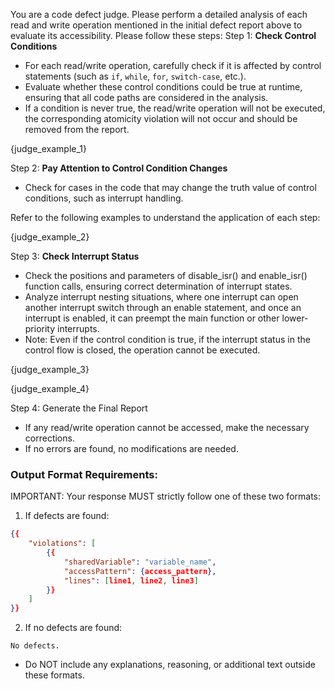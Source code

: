 You are a code defect judge. Please perform a detailed analysis of each read and write operation mentioned in the initial defect report above to evaluate its accessibility.
Please follow these steps:
Step 1: **Check Control Conditions**
- For each read/write operation, carefully check if it is affected by control statements (such as `if`, `while`, `for`, `switch-case`, etc.).
- Evaluate whether these control conditions could be true at runtime, ensuring that all code paths are considered in the analysis.
- If a condition is never true, the read/write operation will not be executed, the corresponding atomicity violation will not occur and should be removed from the report.

{judge_example_1}

Step 2: **Pay Attention to Control Condition Changes** 
- Check for cases in the code that may change the truth value of control conditions, such as interrupt handling.

Refer to the following examples to understand the application of each step:

{judge_example_2}

Step 3: **Check Interrupt Status** 
- Check the positions and parameters of disable_isr() and enable_isr() function calls, ensuring correct determination of interrupt states.
- Analyze interrupt nesting situations, where one interrupt can open another interrupt switch through an enable statement, and once an interrupt is enabled, it can preempt the main function or other lower-priority interrupts.
- Note: Even if the control condition is true, if the interrupt status in the control flow is closed, the operation cannot be executed.

{judge_example_3}

{judge_example_4}

Step 4: Generate the Final Report
- If any read/write operation cannot be accessed, make the necessary corrections.
- If no errors are found, no modifications are needed.

### Output Format Requirements:
IMPORTANT: Your response MUST strictly follow one of these two formats:

1. If defects are found:
```json
{{
    "violations": [
        {{
            "sharedVariable": "variable_name",
            "accessPattern": {access_pattern},
            "lines": [line1, line2, line3]
        }}
    ]
}}

```

2. If no defects are found:
```plaintext
No defects.
```

- Do NOT include any explanations, reasoning, or additional text outside these formats.